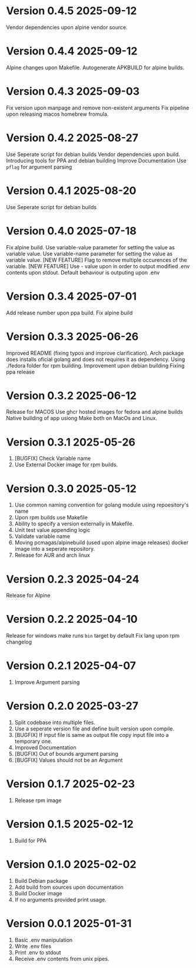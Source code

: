 # Version 0.4.5 2025-09-12

Vendor dependencies upon alpine vendor source.

# Version 0.4.4 2025-09-12

Alpine changes upon Makefile.
Autogenerate APKBUILD for alpine builds.

# Version 0.4.3 2025-09-03

Fix version upon manpage and remove non-existent arguments
Fix pipeline upon releasing macos homebrew fromula.

# Version 0.4.2 2025-08-27

Use Seperate script for debian builds
Vendor dependencies upon build.
Introducing tools for PPA and debian building
Improve Documentation
Use `pflag` for argument parsing

# Version 0.4.1 2025-08-20

Use Seperate script for debian builds

# Version 0.4.0 2025-07-18

Fix alpine build.
Use variable-value parameter for setting the value as variable value.
Use variable-name parameter for setting the value as variable value.
[NEW FEATURE] Flag to remove multiple occurences of the variable.
[NEW FEATURE] Use - value upon in order to output modified .env contents upon stdout. Default behaviour is outputing upon .env

# Version 0.3.4 2025-07-01

Add release number upon ppa build.
Fix alpine build

# Version 0.3.3 2025-06-26

Improved README (fixing typos and improve clarification).
Arch package does installs oficial golang and does not requires it as dependency.
Using ./fedora folder for rpm building.
Improvement upon debian building
Fixing ppa release

# Version 0.3.2 2025-06-12

Release for MACOS
Use ghcr hosted images for fedora and alpine builds
Native building of app usiong Make both on MacOs and Linux.

# Version 0.3.1 2025-05-26

1. [BUGFIX] Check Variable name
2. Use External Docker image for rpm builds.

# Version 0.3.0 2025-05-12

1. Use common naming convention for golang module using repoesitory's name
2. Upon rpm builds use Makefile
3. Ability to specify a version externally in Makefile.
4. Unit test value appending logic
5. Validate variable name
6. Moving pcmagas/alpinebuild (used upon alpine image releases) docker image into a seperate repository.
7. Release for AUR and arch linux

# Version 0.2.3 2025-04-24

Release for Alpine

# Version 0.2.2 2025-04-10

Release for windows
make runs `bin` target by default
Fix lang upon rpm changelog

# Version 0.2.1 2025-04-07

1. Improve Argument parsing

# Version 0.2.0 2025-03-27

1. Split codebase into multiple files.
2. Use a seperate version file and define built version upon compile.
4. [BUGFIX] If input file is same as output file copy input file into a temporary one.
5. Improved Documentation
6. [BUGFIX] Out of bounds argument parsing
7. [BUGFIX] Values should not be an Argument

# Version 0.1.7 2025-02-23

1. Release rpm image

# Version 0.1.5 2025-02-12

1. Build for PPA

# Version 0.1.0 2025-02-02

1. Build Debian package
2. Add build from sources upon documentation
3. Build Docker image
4. If no arguments provided print usage.

# Version 0.0.1 2025-01-31

1. Basic .env manipulation
2. Write .env files
3. Print .env to stdout
4. Receive .env contents from unix pipes.
